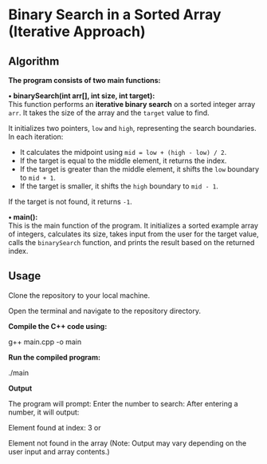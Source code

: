 # Binary Search in a Sorted Array (Iterative Approach)

## Algorithm
**The program consists of two main functions:**

**• binarySearch(int arr[], int size, int target):**  
This function performs an **iterative binary search** on a sorted integer array `arr`. It takes the size of the array and the `target` value to find.  

It initializes two pointers, `low` and `high`, representing the search boundaries. In each iteration:
- It calculates the midpoint using `mid = low + (high - low) / 2`.
- If the target is equal to the middle element, it returns the index.
- If the target is greater than the middle element, it shifts the `low` boundary to `mid + 1`.
- If the target is smaller, it shifts the `high` boundary to `mid - 1`.

If the target is not found, it returns `-1`.

**• main():**  
This is the main function of the program. It initializes a sorted example array of integers, calculates its size, takes input from the user for the target value, calls the `binarySearch` function, and prints the result based on the returned index.

## Usage

Clone the repository to your local machine.

Open the terminal and navigate to the repository directory.

**Compile the C++ code using:**

g++ main.cpp -o main

**Run the compiled program:**

./main

**Output**

The program will prompt:
Enter the number to search:
After entering a number, it will output:

Element found at index: 3
or

Element not found in the array
(Note: Output may vary depending on the user input and array contents.)